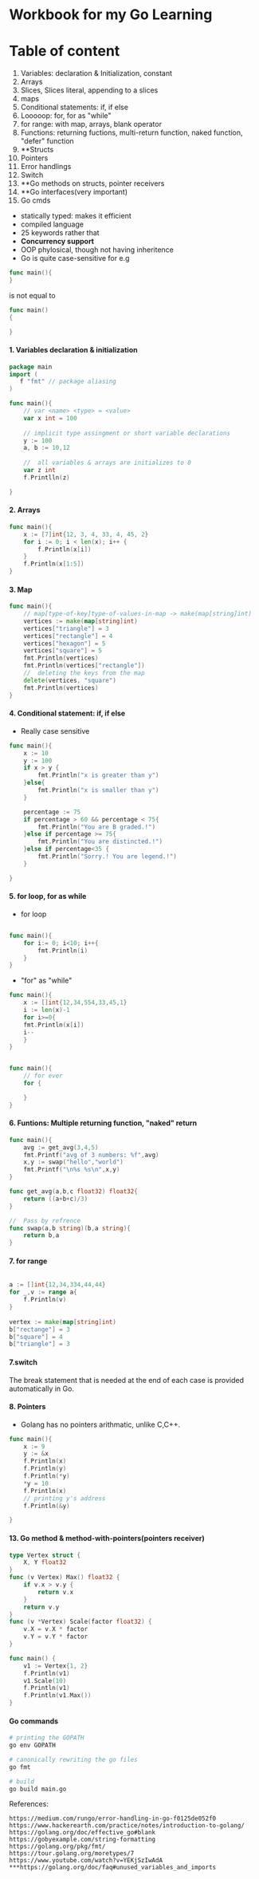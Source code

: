 # Workbook for my Go Learning

Table of content
===================
1. Variables: declaration & Initialization, constant 
2. Arrays 
3. Slices, Slices literal, appending to a slices
4. maps
5. Conditional statements: if, if else
6. Looooop: for, for as "while"
7. for range: with map, arrays, blank operator
8. Functions: returning fuctions, multi-return function, naked function, "defer" function
9. **Structs 
10. Pointers
11. Error handlings
12. Switch
13. **Go methods on structs, pointer receivers 
15. **Go interfaces(very important)
16. Go cmds


* statically typed: makes it efficient
* compiled language
* 25 keywords rather that 
* **Concurrency support**
* OOP phylosical, though not having inheritence
* Go is quite case-sensitive
for e.g
```go
func main(){
}
```
is not equal to 
```go
func main()
{

}
```



#### 1. Variables declaration & initialization

```go
package main
import (
   f "fmt" // package aliasing
)

func main(){
    // var <name> <type> = <value>
    var x int = 100
    
    // implicit type assingment or short variable declarations
    y := 100
	a, b := 10,12
	
    //  all variables & arrays are initializes to 0
    var z int
    f.Printlln(z)

}
```



#### 2. Arrays

```go
func main(){
	x := [7]int{12, 3, 4, 33, 4, 45, 2}
	for i := 0; i < len(x); i++ {
		f.Println(x[i])
	}
	f.Println(x[1:5])
}

```



#### 3. Map
```go
func main(){
	// map[type-of-key]type-of-values-in-map -> make(map[string]int)
	vertices := make(map[string]int)
	vertices["triangle"] = 3
	vertices["rectangle"] = 4
	vertices["hexagon"] = 5
	vertices["square"] = 5
	fmt.Println(vertices)
	fmt.Println(vertices["rectangle"])
	//  deleting the keys from the map
	delete(vertices, "square")
	fmt.Println(vertices)
}
```

#### 4. Conditional statement: if, if else
* Really case sensitive
```go
func main(){
	x := 10
	y := 100
	if x > y {
		fmt.Println("x is greater than y")
	}else{
		fmt.Println("x is smaller than y")
	}

	percentage := 75
	if percentage > 60 && percentage < 75{
		fmt.Println("You are B graded.!")
	}else if percentage >= 75{
		fmt.Println("You are distincted.!")
	}else if percentage<35 {
		fmt.Println("Sorry.! You are legend.!")
	}

}
```

#### 5. for loop, for as while

* for loop
```go

func main(){
    for i:= 0; i<10; i++{
        fmt.Println(i)
    }
}
```

* "for" as "while"
```go
func main(){
    x := []int{12,34,554,33,45,1}
    i := len(x)-1
    for i>=0{
	fmt.Println(x[i])
	i--
	}
}


func main(){
	// for ever
	for {

	}
}
```

#### 6. Funtions: Multiple returning function, "naked" return
```go
func main(){
	avg := get_avg(3,4,5)
	fmt.Printf("avg of 3 numbers: %f",avg)
	x,y := swap("hello","world")
	fmt.Printf("\n%s %s\n",x,y)
}

func get_avg(a,b,c float32) float32{
	return ((a+b+c)/3)
}

//  Pass by refrence
func swap(a,b string)(b,a string){
	return b,a
}
```


#### 7. for range

```go

a := []int{12,34,334,44,44}
for _,v := range a{
	f.Println(v)
}
 
vertex := make(map[string]int)
b["rectange"] = 3
b["square"] = 4
b["triangle"] = 3
```




#### 7.switch
The break statement that is needed at the end of each case is provided automatically in Go.




#### 8.	Pointers
* Golang has no pointers arithmatic, unlike C,C++. 

```go
func main(){
	x := 9
	y := &x
	f.Println(x)
	f.Println(y)
	f.Println(*y)
	*y = 10
	f.Println(x)
	// printing y's address
	f.Println(&y)

}
```

#### 13. Go method & method-with-pointers(pointers receiver)

```go
type Vertex struct {
	X, Y float32
}
func (v Vertex) Max() float32 {
	if v.x > v.y {
		return v.x
	}
	return v.y
}
func (v *Vertex) Scale(factor float32) {
	v.X = v.X * factor
	v.Y = v.Y * factor
}

func main() {
	v1 := Vertex{1, 2}
	f.Println(v1)
	v1.Scale(10)
	f.Println(v1)
	f.Println(v1.Max())
}
```

#### Go commands

```bash
# printing the GOPATH
go env GOPATH

# canonically rewriting the go files
go fmt

# build
go build main.go


```


References:
```
https://medium.com/rungo/error-handling-in-go-f0125de052f0
https://www.hackerearth.com/practice/notes/introduction-to-golang/
https://golang.org/doc/effective_go#blank
https://gobyexample.com/string-formatting
https://golang.org/pkg/fmt/
https://tour.golang.org/moretypes/7
https://www.youtube.com/watch?v=YEKjSzIwAdA
***https://golang.org/doc/faq#unused_variables_and_imports
```